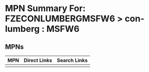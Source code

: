 



# MPN Summary For: FZECONLUMBERGMSFW6 > con-lumberg : MSFW6

## MPNs
  

|MPN|Direct Links|Search Links|
| :--- | :--- | :--- |
||||
